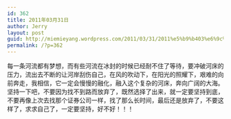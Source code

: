 ```yaml
---
id: 362
title: 2011年03月31日
author: Jerry
layout: post
guid: http://miemieyang.wordpress.com/2011/03/31/2011%e5%b9%b403%e6%9c%8831%e6%97%a5
permalink: /?p=362
---
```

每一条河流都有梦想，而有些河流在冰封的时候已经耐不住了等待，要冲破河床的压力，流出去不断的让河岸刮伤自己，在风的吹动下，在阳光的照耀下，艰难的向前奔走，我相信，它一定会慢慢的融化，融入这个复杂的河床，奔向广阔的大海。  
坚持一下吧，不要因为找不到路而放弃了，既然选择了出来，就一定要坚持到底，不要再像上次去找那个证券公司一样，找了那么长时间，最后还是放弃了，不要这样了，求求自己了，一定要坚持，好不好！！！